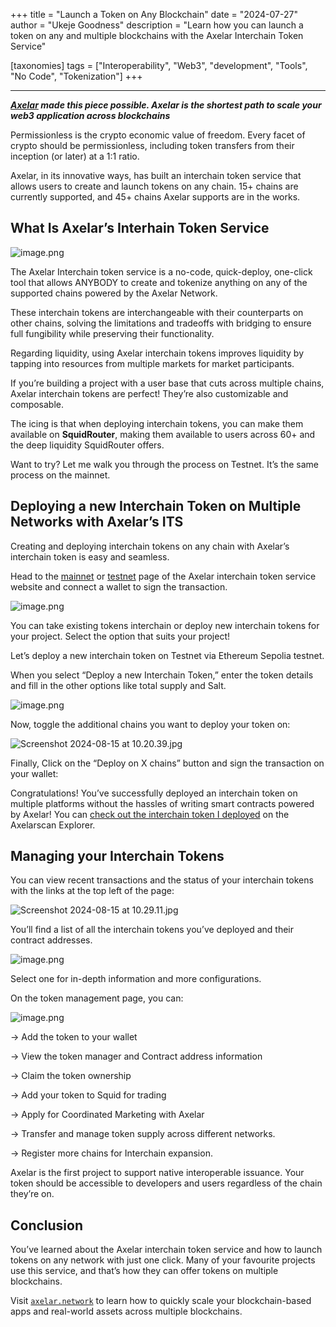+++
title = "Launch a Token on Any Blockchain"
date = "2024-07-27"
author = "Ukeje Goodness"
description = "Learn how you can launch a token on any and multiple blockchains with the Axelar Interchain Token Service"

[taxonomies]
tags = ["Interoperability", "Web3", "development", "Tools", "No Code", "Tokenization"]
+++

---

_**[Axelar](axelar.network) made this piece possible. Axelar is the shortest path to scale your web3 application across
blockchains**_



Permissionless is the crypto economic value of freedom. Every facet of crypto should be permissionless, including token transfers from their inception (or later) at a 1:1 ratio.

Axelar, in its innovative ways, has built an interchain token service that allows users to create and launch tokens on any chain. 15+ chains are currently supported, and 45+ chains Axelar supports are in the works.

## What Is Axelar’s Interhain Token Service

![image.png](/screenshot/image.png)

The Axelar Interchain token service is a no-code, quick-deploy, one-click tool that allows ANYBODY to create and tokenize anything on any of the supported chains powered by the Axelar Network.

These interchain tokens are interchangeable with their counterparts on other chains, solving the limitations and tradeoffs with bridging to ensure full fungibility while preserving their functionality.

Regarding liquidity, using Axelar interchain tokens improves liquidity by tapping into resources from multiple markets for market participants.

If you’re building a project with a user base that cuts across multiple chains, Axelar interchain tokens are perfect! They’re also customizable and composable.

The icing is that when deploying interchain tokens, you can make them available on **SquidRouter**, making them available to users across 60+ and the deep liquidity SquidRouter offers.

Want to try? Let me walk you through the process on Testnet. It’s the same process on the mainnet.

## Deploying a new Interchain Token on Multiple Networks with Axelar’s ITS

Creating and deploying interchain tokens on any chain with Axelar’s interchain token is easy and seamless.

Head to the [mainnet](https://interchain.axelar.dev/) or [testnet](https://testnet.interchain.axelar.dev/) page of the Axelar interchain token service website and connect a wallet to sign the transaction.

![image.png](/screenshot/image%201.png)

You can take existing tokens interchain or deploy new interchain tokens for your project. Select the option that suits your project!

Let’s deploy a new interchain token on Testnet via  Ethereum Sepolia testnet.

When you select “Deploy a new Interchain Token,” enter the token details and fill in the other options like total supply and Salt.

![image.png](/screenshot/image%202.png)

Now, toggle the additional chains you want to deploy your token on:

![Screenshot 2024-08-15 at 10.20.39.jpg](/screenshot/Screenshot_2024-08-15_at_10.20.39.jpg)

Finally, Click on the “Deploy on X chains” button and sign the transaction on your wallet:

Congratulations! You’ve successfully deployed an interchain token on multiple platforms without the hassles of writing smart contracts powered by Axelar! You can [check out the interchain token I deployed](https://testnet.axelarscan.io/gmp/0xa63ff10d48037b6b7205520d9d16ae4e3433109563df03081989e1e92ca96a30) on the Axelarscan Explorer.

## Managing your Interchain Tokens

You can view recent transactions and the status of your interchain tokens with the links at the top left of the page:

![Screenshot 2024-08-15 at 10.29.11.jpg](/screenshot/Screenshot_2024-08-15_at_10.29.11.jpg)

You’ll find a list of all the interchain tokens you’ve deployed and their contract addresses.

![image.png](/screenshot/image%203.png)

Select one for in-depth information and more configurations.

On the token management page, you can:

![image.png](/screenshot/image%204.png)

→ Add the token to your wallet

→ View the token manager and Contract address information

→ Claim the  token ownership

→ Add your token to Squid for trading

→ Apply for Coordinated Marketing with Axelar

→ Transfer and manage token supply across different networks.

→ Register more chains for Interchain expansion.

Axelar is the first project to support native interoperable issuance. Your token should be accessible to developers and users regardless of the chain they’re on.



## Conclusion

You’ve learned about the Axelar interchain token service and how to launch tokens on any network with just one click. Many of your favourite projects use this service, and that’s how they can offer tokens on multiple blockchains.

Visit [`axelar.network`](http://axelar.network) to learn how to quickly scale your blockchain-based apps and real-world assets across multiple blockchains.